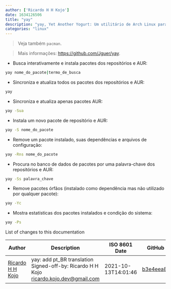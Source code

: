 ```yaml
---
author: ['Ricardo H H Kojo']
date: 1634126506
title: "yay"
description: "yay, Yet Another Yogurt: Um utilitário de Arch Linux para compilar e instalar pacotes do AUR (Arch User Repository)."
categories: "linux"
---
```

> Veja também `pacman`.

> Mais informações: <https://github.com/Jguer/yay>.

- Busca interativamente e instala pacotes dos repositórios e AUR:

```bash
yay nome_do_pacote|termo_de_busca
```

- Sincroniza e atualiza todos os pacotes dos repositórios e AUR:

```bash
yay
```

- Sincroniza e atualiza apenas pacotes AUR:

```bash
yay -Sua
```

- Instala um novo pacote de repositório e AUR:

```bash
yay -S nome_do_pacote
```

- Remove um pacote instalado, suas dependências e arquivos de configuração:

```bash
yay -Rns nome_do_pacote
```

- Procura no banco de dados de pacotes por uma palavra-chave dos repositórios e AUR:

```bash
yay -Ss palavra_chave
```

- Remove pacotes órfãos (instalado como dependência mas não utilizado por qualquer pacote):

```bash
yay -Yc
```

- Mostra estatísticas dos pacotes instalados e condição do sistema:

```bash
yay -Ps
```
List of changes to this documentation


Author | Description | ISO 8601 Date | GitHub link
------|-----|-----|-----
[Ricardo H H Kojo](mailto:ricardo.kojo.dev@gmail.com) | yay: add pt_BR translation Signed-off-by: Ricardo H H Kojo <ricardo.kojo.dev@gmail.com> | 2021-10-13T14:01:46 | [b3e4eea89ca7](https://github.com/tldr-pages/tldr/commit/b3e4eea89ca7f5db7cc29977693797aa9daa6f2f)

